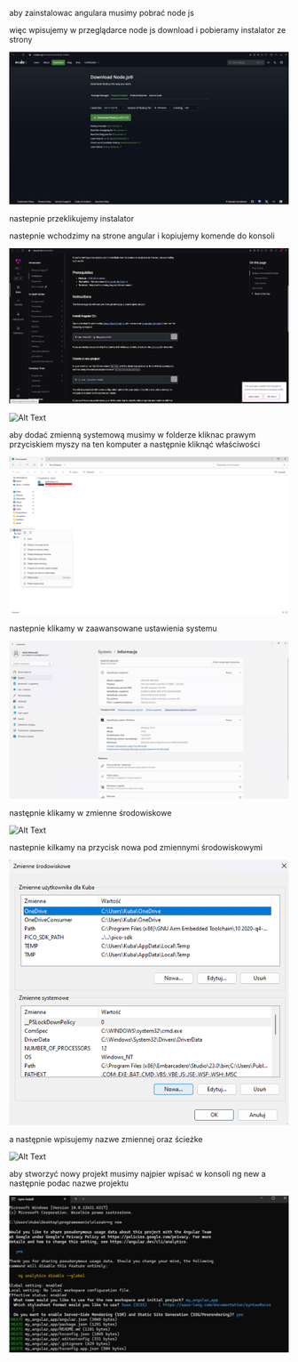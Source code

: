 aby zainstalowac angulara musimy pobrać node js

więc wpisujemy w przeglądarce node js download i pobieramy instalator ze strony

 ![ Alt Text](resources\img\node.png)

nastepnie przeklikujemy instalator

nastepnie wchodzimy na strone angular i kopiujemy komende do konsoli

 ![ Alt Text](resources\img\angStrona.png)

 ![ Alt Text](resources\img\angCmd.png)

aby dodać zmienną systemową musimy w folderze kliknac prawym przyciskiem myszy na ten komputer a następnie kliknąć właściwości

 ![ Alt Text](resources\img\mojKomp.png)

nastepnie klikamy w zaawansowane ustawienia systemu

 ![ Alt Text](resources\img\zawans.png)

następnie klikamy w zmienne środowiskowe

 ![ Alt Text](resources\img\zmienneśr.png)

nastepnie kilkamy na przycisk nowa pod zmiennymi środowiskowymi

 ![ Alt Text](resources\img\nowa.png)

a następnie wpisujemy nazwe zmiennej oraz ścieżke

 ![ Alt Text](resources\img\dodaj.png)

aby stworzyć nowy projekt musimy najpier wpisać w konsoli ng new a następnie podac nazwe projektu

 ![ Alt Text](resources\img\nowyproj.png)